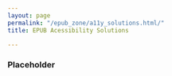 ```yaml
---
layout: page
permalink: "/epub_zone/a11y_solutions.html/"
title: EPUB Acessibility Solutions

---
```

### Placeholder